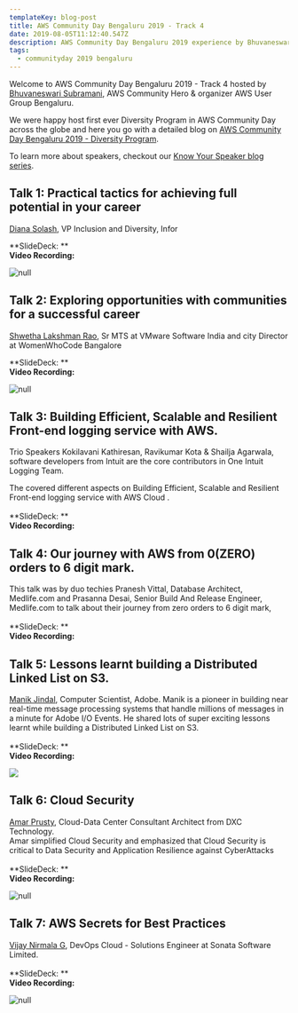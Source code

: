 ```yaml
---
templateKey: blog-post
title: AWS Community Day Bengaluru 2019 - Track 4
date: 2019-08-05T11:12:40.547Z
description: AWS Community Day Bengaluru 2019 experience by Bhuvaneswari Subramani
tags:
  - communityday 2019 bengaluru
---
```

Welcome to AWS Community Day Bengaluru 2019 - Track 4 hosted by [Bhuvaneswari Subramani](https://www.linkedin.com/in/bhuvanas/), AWS Community Hero & organizer AWS User Group Bengaluru.

We were happy host first ever Diversity Program in AWS Community Day across the globe and here you go with a detailed blog on [AWS Community Day Bengaluru 2019 - Diversity Program](https://www.awsugblr.in/blog/entries/2019-08-05-aws-community-day-bengaluru-2019-diversity-program).

To learn more about speakers, checkout our [Know Your Speaker blog series](https://www.awsugblr.in/tags/know-your-speaker/).

## Talk 1: Practical tactics for achieving full potential in your career

[Diana Solash](https://www.linkedin.com/in/diana-cruz-solash-4452336/), VP Inclusion and Diversity, Infor 

**SlideDeck: **\
**Video Recording:**

![null](/img/track4_talk1_diana.png)

## Talk 2: Exploring opportunities with communities for a successful career

[Shwetha Lakshman Rao](https://www.linkedin.com/in/shwetha-lakshman-rao-a4a59015/), Sr MTS at VMware Software India and city Director at WomenWhoCode Bangalore

**SlideDeck: **\
**Video Recording:**

![null](/img/track4_talk2_shwetha.png)

## Talk 3: Building Efficient, Scalable and Resilient Front-end logging service with AWS.

Trio Speakers Kokilavani Kathiresan, Ravikumar Kota & Shailja Agarwala, software developers from Intuit are the core contributors in One Intuit Logging Team. 

The covered different aspects on Building Efficient, Scalable and Resilient Front-end logging service with AWS Cloud .\
\
**SlideDeck: **\
**Video Recording:**

<Photo>

## Talk 4:  Our journey with AWS from 0(ZERO) orders to 6 digit mark.

This talk was by duo techies Pranesh Vittal, Database Architect, Medlife.com and Prasanna Desai, Senior Build And Release Engineer, Medlife.com to talk about their journey from zero orders to 6 digit mark,
\
\
**SlideDeck: **\
**Video Recording:**

<Photo>

## Talk 5:  Lessons learnt building a Distributed Linked List on S3.

[Manik Jindal](https://www.linkedin.com/in/themanikjindal/), Computer Scientist, Adobe. Manik is a pioneer in building near real-time message processing systems that handle millions of messages in a minute for Adobe I/O Events. He shared lots of super exciting lessons learnt while building a Distributed Linked List on S3.\
\
**SlideDeck: **\
**Video Recording:**

![](/img/track4_talk5_manik.png)

## Talk 6: Cloud Security

[Amar Prusty](https://www.linkedin.com/in/amar-prusty-07913028/), Cloud-Data Center Consultant Architect from DXC Technology.\
Amar simplified Cloud Security and emphasized that Cloud Security is critical to Data Security and Application Resilience against CyberAttacks\
\
**SlideDeck: **\
**Video Recording:**

![null](/img/track4_talk6_amar.png)

## Talk 7: AWS Secrets for Best Practices

[Vijay Nirmala G](https://www.linkedin.com/in/vijayanirmalagopal-5a54159a/), DevOps Cloud - Solutions Engineer at Sonata Software Limited.\
\
**SlideDeck: **\
**Video Recording:**

![null](/img/track4_talk7_nirmala.png)
